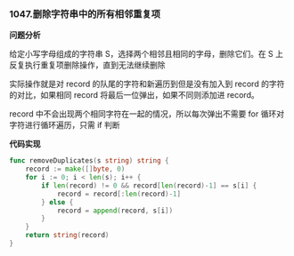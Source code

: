 ### 1047.删除字符串中的所有相邻重复项

**问题分析**

给定小写字母组成的字符串 S，选择两个相邻且相同的字母，删除它们。在 S 上反复执行重复项删除操作，直到无法继续删除

实际操作就是对 record 的队尾的字符和新遍历到但是没有加入到 record 的字符的对比，如果相同 record 将最后一位弹出，如果不同则添加进 record。

record 中不会出现两个相同字符在一起的情况，所以每次弹出不需要 for 循环对字符进行循环遍历，只需 if 判断

**代码实现**

```go
func removeDuplicates(s string) string {
	record := make([]byte, 0)
	for i := 0; i < len(s); i++ {
		if len(record) != 0 && record[len(record)-1] == s[i] {
			record = record[:len(record)-1]
		} else {
			record = append(record, s[i])
		}
	}
	return string(record)
}
```

